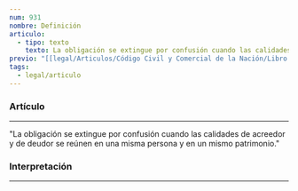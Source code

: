 ```yaml
---
num: 931
nombre: Definición
articulo:
  - tipo: texto
    texto: La obligación se extingue por confusión cuando las calidades de acreedor y de deudor se reúnen en una misma persona y en un mismo patrimonio.
previo: "[[legal/Articulos/Código Civil y Comercial de la Nación/Libro Tercero/Título 1/Capítulo 5/Sección 2/Sección 2, Confusión.md|Sección 2, Confusión]]"
tags:
  - legal/articulo
---
```

### Artículo
---
"La obligación se extingue por confusión cuando las calidades de acreedor y de deudor se reúnen en una misma persona y en un mismo patrimonio."

### Interpretación
---
